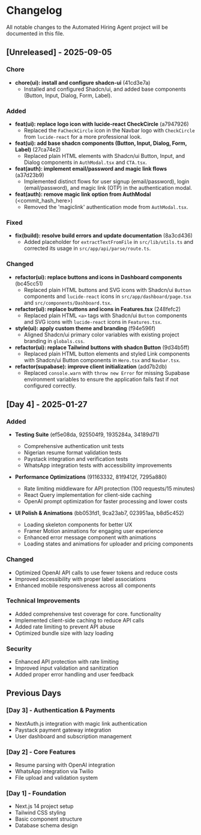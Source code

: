 # Changelog

All notable changes to the Automated Hiring Agent project will be documented in this file.

## [Unreleased] - 2025-09-05

### Chore
- **chore(ui): install and configure shadcn-ui** (41cd3e7a)
  - Installed and configured Shadcn/ui, and added base components (Button, Input, Dialog, Form, Label).

### Added
- **feat(ui): replace logo icon with lucide-react CheckCircle** (a7947926)
  - Replaced the `FaCheckCircle` icon in the Navbar logo with `CheckCircle` from `lucide-react` for a more professional look.
- **feat(ui): add base shadcn components (Button, Input, Dialog, Form, Label)** (27ca74e2)
  - Replaced plain HTML elements with Shadcn/ui Button, Input, and Dialog components in `AuthModal.tsx` and `CTA.tsx`.
- **feat(auth): implement email/password and magic link flows** (a37d23b9)
  - Implemented distinct flows for user signup (email/password), login (email/password), and magic link (OTP) in the authentication modal.
- **feat(auth): remove magic link option from AuthModal** (<commit_hash_here>)
  - Removed the 'magiclink' authentication mode from `AuthModal.tsx`.

### Fixed
- **fix(build): resolve build errors and update documentation** (8a3cd436)
  - Added placeholder for `extractTextFromFile` in `src/lib/utils.ts` and corrected its usage in `src/app/api/parse/route.ts`.

### Changed
- **refactor(ui): replace buttons and icons in Dashboard components** (bc45cc51)
  - Replaced plain HTML buttons and SVG icons with Shadcn/ui `Button` components and `lucide-react` icons in `src/app/dashboard/page.tsx` and `src/components/Dashboard.tsx`.
- **refactor(ui): replace buttons and icons in Features.tsx** (248fefc2)
  - Replaced plain HTML `<a>` tags with Shadcn/ui `Button` components and SVG icons with `lucide-react` icons in `Features.tsx`.
- **style(ui): apply custom theme and branding** (f94e596f)
  - Aligned Shadcn/ui primary color variables with existing project branding in `globals.css`.
- **refactor(ui): replace Tailwind buttons with shadcn Button** (9d34b5ff)
  - Replaced plain HTML button elements and styled Link components with Shadcn/ui Button components in `Hero.tsx` and `Navbar.tsx`.
- **refactor(supabase): improve client initialization** (add7b2db)
  - Replaced `console.warn` with `throw new Error` for missing Supabase environment variables to ensure the application fails fast if not configured correctly.

## [Day 4] - 2025-01-27

### Added
- **Testing Suite** (ef5e08da, 925504f9, 1935284a, 34189d71)
  - Comprehensive authentication unit tests
  - Nigerian resume format validation tests
  - Paystack integration and verification tests
  - WhatsApp integration tests with accessibility improvements

- **Performance Optimizations** (91163332, 81f9412f, 7295a880)
  - Rate limiting middleware for API protection (100 requests/15 minutes)
  - React Query implementation for client-side caching
  - OpenAI prompt optimization for faster processing and lower costs

- **UI Polish & Animations** (bb053fd1, 9ca23ab7, 023951aa, b8d5c452)
  - Loading skeleton components for better UX
  - Framer Motion animations for engaging user experience
  - Enhanced error message component with animations
  - Loading states and animations for uploader and pricing components

### Changed
- Optimized OpenAI API calls to use fewer tokens and reduce costs
- Improved accessibility with proper label associations
- Enhanced mobile responsiveness across all components

### Technical Improvements
- Added comprehensive test coverage for core. functionality
- Implemented client-side caching to reduce API calls
- Added rate limiting to prevent API abuse
- Optimized bundle size with lazy loading

### Security
- Enhanced API protection with rate limiting
- Improved input validation and sanitization
- Added proper error handling and user feedback

## Previous Days

### [Day 3] - Authentication & Payments
- NextAuth.js integration with magic link authentication
- Paystack payment gateway integration
- User dashboard and subscription management

### [Day 2] - Core Features
- Resume parsing with OpenAI integration
- WhatsApp integration via Twilio
- File upload and validation system

### [Day 1] - Foundation
- Next.js 14 project setup
- Tailwind CSS styling
- Basic component structure
- Database schema design